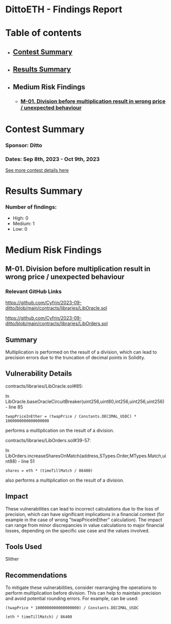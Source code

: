# DittoETH - Findings Report

# Table of contents

- ## [Contest Summary](#contest-summary)
- ## [Results Summary](#results-summary)
- ## Medium Risk Findings
  - ### [M-01. Division before multiplication result in wrong price / unexpected behaviour](#M-01)

# <a id='contest-summary'></a>Contest Summary

### Sponsor: Ditto

### Dates: Sep 8th, 2023 - Oct 9th, 2023

[See more contest details here](https://codehawks.cyfrin.io/c/2023-09-ditto)

# <a id='results-summary'></a>Results Summary

### Number of findings:

- High: 0
- Medium: 1
- Low: 0

# Medium Risk Findings

## <a id='M-01'></a>M-01. Division before multiplication result in wrong price / unexpected behaviour

### Relevant GitHub Links

https://github.com/Cyfrin/2023-09-ditto/blob/main/contracts/libraries/LibOracle.sol

https://github.com/Cyfrin/2023-09-ditto/blob/main/contracts/libraries/LibOrders.sol

## Summary

Multiplication is performed on the result of a division, which can lead to precision errors due to the truncation of decimal points in Solidity.

## Vulnerability Details

contracts/libraries/LibOracle.sol#85:

In LibOracle.baseOracleCircuitBreaker(uint256,uint80,int256,uint256,uint256) - line 85

```
twapPriceInEther = (twapPrice / Constants.DECIMAL_USDC) * 1000000000000000000
```

performs a multiplication on the result of a division.

contracts/libraries/LibOrders.sol#39-57:

In LibOrders.increaseSharesOnMatch(address,STypes.Order,MTypes.Match,uint88) - line 51

```
shares = eth * (timeTillMatch / 86400)
```

also performs a multiplication on the result of a division.

## Impact

These vulnerabilities can lead to incorrect calculations due to the loss of precision, which can have significant implications in a financial context (for example in the case of wrong "twapPriceInEther" calculation). The impact can range from minor discrepancies in value calculations to major financial losses, depending on the specific use case and the values involved.

## Tools Used

Slither

## Recommendations

To mitigate these vulnerabilities, consider rearranging the operations to perform multiplication before division. This can help to maintain precision and avoid potential rounding errors.
For example, can be used:

```
(twapPrice * 1000000000000000000) / Constants.DECIMAL_USDC
```

```
(eth * timeTillMatch) / 86400
```
